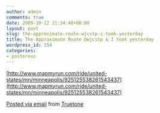 ```yaml
---
author: admin
comments: true
date: 2009-10-12 21:34:48+00:00
layout: post
slug: the-approximate-route-wjcstp-i-took-yesterday
title: The Approximate Route @wjcstp & I took yesterday
wordpress_id: 154
categories:
- posterous
---
```


[http://www.mapmyrun.com/ride/united-states/mn/minneapolis/925125538261543437](http://www.mapmyrun.com/ride/united-states/mn/minneapolis/925125538261543437)      

 [Posted via email](http://posterous.com)   from [Truetone](http://truetone.posterous.com/the-approximate-route-wjcstp-and-i-took-yeste)  

 
